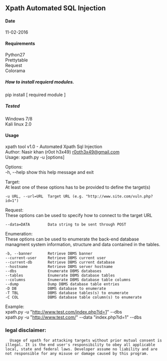 ## Xpath Automated SQL Injection
#### Date 
11-02-2016
#### Requirements
Python27<br />
Prettytable<br />
Request<br />
Colorama<br/>
##### How to install requierd modules.
pip install [ required module ] <br />
##### Tested
Windows 7/8 <br />
Kali linux 2.0
#### Usage

xpath tool v1.0 - Automated Xpath Sql Injection<br />
Author: Nasir khan (r0ot h3x49) r0oth3x49@gmail.com<br />
Usage: xpath.py -u <target> [options]<br />

Options:<br />
  -h, --help           show this help message and exit

  Target:<br />
    At least one of these options has to be provided to define the
    target(s)

    -u URL, --url=URL  Target URL (e.g. "http://www.site.com/vuln.php?id=1")

  Request:<br />
    These options can be used to specify how to connect to the target URL

    --data=DATA        Data string to be sent through POST

  Enumeration:<br />
    These options can be used to enumerate the back-end database
    managment system information, structure and data contained in the
    tables.

    -b, --banner       Retrieve DBMS banner
    --current-user     Retrieve DBMS current user
    --current-db       Retrieve DBMS current database
    --hostname         Retrieve DBMS server hostname
    --dbs              Enumerate DBMS databases
    --tables           Enumerate DBMS database tables
    --columns          Enumerate DBMS database table columns
    --dump             Dump DBMS database table entries
    -D DB              DBMS database to enumerate
    -T TBL             DBMS database tables(s) to enumerate
    -C COL             DBMS database table column(s) to enumerate
    
  Example:<br />
    xpath.py -u "http://www.test.com/index.php?id=1" --dbs<br />
    xpath.py -u "http://www.test.com/" --data "index.php?id=1" --dbs
  
###  legal disclaimer:
      Usage of xpath for attacking targets without prior mutual consent is illegal. It is the end user's responsibility to obey all applicable local, state and federal laws. Developer assume no liability and are not responsible for any misuse or damage caused by this program.
